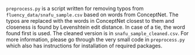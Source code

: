 `preprocess.py` is a script written for removing typos from `fluency_data/snafu_sample.csv` based on words from ConceptNet. The typos are replaced with the words in ConceptNet closest to them and closeness is found by Levenshtein edit distance. In case of a tie, the word found first is used. The cleaned version is in `snafu_sample_cleaned.csv`.
For more information, please go through the very small code in `preprocess.py` which also has instructions for installation of required packages.